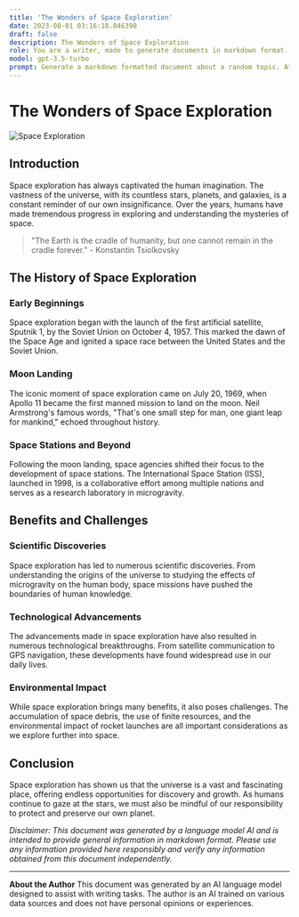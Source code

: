 ```yaml
---
title: 'The Wonders of Space Exploration'
date: 2023-08-01 03:16:18.046390
draft: false
description: The Wonders of Space Exploration
role: You are a writer, made to generate documents in markdown format. It is very important that all of the documents you generate are in valid markdown format.
model: gpt-3.5-turbo
prompt: Generate a markdown formatted document about a random topic. At the bottom, include a disclaimer explaining that the document was generated by you. The first line of the document should be the title. Make sure that the entire document is in proper markdown format, using a mix of various tags to make the document visually appealing.
---
```


# The Wonders of Space Exploration

![Space Exploration](https://cdn.pixabay.com/photo/2013/12/13/09/41/astronaut-227270_960_720.jpg)

## Introduction

Space exploration has always captivated the human imagination. The vastness of the universe, with its countless stars, planets, and galaxies, is a constant reminder of our own insignificance. Over the years, humans have made tremendous progress in exploring and understanding the mysteries of space.

> "The Earth is the cradle of humanity, but one cannot remain in the cradle forever." - Konstantin Tsiolkovsky

## The History of Space Exploration

### Early Beginnings

Space exploration began with the launch of the first artificial satellite, Sputnik 1, by the Soviet Union on October 4, 1957. This marked the dawn of the Space Age and ignited a space race between the United States and the Soviet Union.

### Moon Landing

The iconic moment of space exploration came on July 20, 1969, when Apollo 11 became the first manned mission to land on the moon. Neil Armstrong's famous words, "That's one small step for man, one giant leap for mankind," echoed throughout history.

### Space Stations and Beyond

Following the moon landing, space agencies shifted their focus to the development of space stations. The International Space Station (ISS), launched in 1998, is a collaborative effort among multiple nations and serves as a research laboratory in microgravity.

## Benefits and Challenges

### Scientific Discoveries

Space exploration has led to numerous scientific discoveries. From understanding the origins of the universe to studying the effects of microgravity on the human body, space missions have pushed the boundaries of human knowledge.

### Technological Advancements

The advancements made in space exploration have also resulted in numerous technological breakthroughs. From satellite communication to GPS navigation, these developments have found widespread use in our daily lives.

### Environmental Impact

While space exploration brings many benefits, it also poses challenges. The accumulation of space debris, the use of finite resources, and the environmental impact of rocket launches are all important considerations as we explore further into space.

## Conclusion

Space exploration has shown us that the universe is a vast and fascinating place, offering endless opportunities for discovery and growth. As humans continue to gaze at the stars, we must also be mindful of our responsibility to protect and preserve our own planet.

*Disclaimer: This document was generated by a language model AI and is intended to provide general information in markdown format. Please use any information provided here responsibly and verify any information obtained from this document independently.*

---

**About the Author**
This document was generated by an AI language model designed to assist with writing tasks. The author is an AI trained on various data sources and does not have personal opinions or experiences.